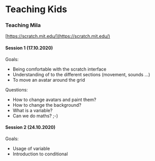 # Teaching Kids

### 

### Teaching Mila

[https://scratch.mit.edu/](https://scratch.mit.edu/)

#### Session 1 \(17.10.2020\)

Goals: 

* Being comfortable with the scratch interface
* Understanding of to the different sections \(movement, sounds ...\)
* To move an avatar around the grid

Questions:

* How to change avatars and paint them?
* How to change the background?
* What is a variable?
* Can we do maths? ;-\) 



#### Session 2 \(24.10.2020\)

Goals:

* Usage of variable
* Introduction to conditional



